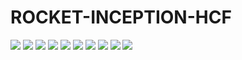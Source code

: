 # ROCKET-INCEPTION-HCF

<img src="plots/inception vs multi-ppv+lspv+mpv+mipv.png">
<img src="plots/inception vs rock-ppv+lspv+mpv+mipv+GAP+max.png">
<img src="plots/multi vs multi-ppv+lspv+mpv+mipv.png">
<img src="plots/multi vs rock-ppv+lspv+mpv+mipv+GAP+max.png">
<img src="plots/multi-ppv vs multi-ppv+lspv+mpv+mipv.png">
<img src="plots/rock vs rock-ppv+lspv+mpv+mipv+GAP+max.png">
<img src="plots/rock-ppv vs rock-ppv+lspv+mpv+mipv+GAP+max.png">
<img src="plots/rock-ppv+lspv+mpv+mipv vs rock-ppv+lspv+mpv+mipv+GAP+max.png">
<img src="plots/rock-ppv+lspv+mpv+mipv+GAP+max vs multi-ppv+lspv+mpv+mipv.png">
<img src="plots/rocket vs multi-ppv+lspv+mpv+mipv.png">
